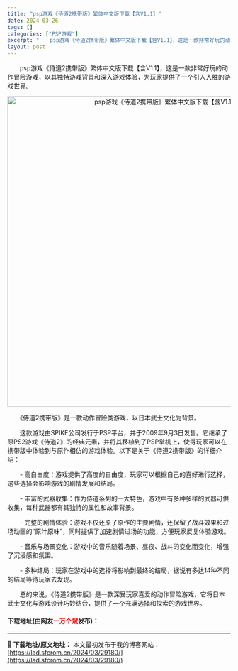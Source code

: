 ```yaml
---
title: "psp游戏《侍道2携带版》繁体中文版下载【含V1.1】"
date: 2024-03-26
tags: []
categories: ["PSP游戏"]
excerpt: "　　psp游戏《侍道2携带版》繁体中文版下载【含V1.1】，这是一款非常好玩的动作冒险游戏，以其独特游戏背景和深入游戏体验，为玩家提供了一个引人入胜的游戏世界。 　　《侍道2携带版》是一款动作冒险类游戏，以日本武士文化为背景。 　　这款游戏由SPIKE公司发行于PSP平台，并于2009年9月3日发售&hellip;"
layout: post
---
```


 <p>　　psp游戏《侍道2携带版》繁体中文版下载【含V1.1】，这是一款非常好玩的动作冒险游戏，以其独特游戏背景和深入游戏体验，为玩家提供了一个引人入胜的游戏世界。</p> <p align="center"><img align="" border="0" src="https://lad.sfcrom.cn/wp-content/uploads/2024/03/20240326_6602163c3dc60.webp" width="700" alt="psp游戏《侍道2携带版》繁体中文版下载【含V1.1】" /></p> <p>　　《侍道2携带版》是一款动作冒险类游戏，以日本武士文化为背景。</p> <p>　　这款游戏由SPIKE公司发行于PSP平台，并于2009年9月3日发售。它继承了原PS2游戏《侍道2》的经典元素，并将其移植到了PSP掌机上，使得玩家可以在携带版中体验到与原作相仿的游戏体验。以下是关于《侍道2携带版》的详细介绍：</p> <p>　　- 高自由度：游戏提供了高度的自由度，玩家可以根据自己的喜好进行选择，这些选择会影响游戏的剧情发展和结局。</p> <p>　　- 丰富的武器收集：作为侍道系列的一大特色，游戏中有多种多样的武器可供收集，每种武器都有其独特的属性和故事背景。</p> <p>　　- 完整的剧情体验：游戏不仅还原了原作的主要剧情，还保留了战斗效果和过场动画的&ldquo;原汁原味&rdquo;，同时提供了加速剧情过场的功能，方便玩家反复体验游戏。</p> <p>　　- 音乐与场景变化：游戏中的音乐随着场景、昼夜、战斗的变化而变化，增强了沉浸感和氛围。</p> <p>　　- 多种结局：玩家在游戏中的选择将影响到最终的结局，据说有多达14种不同的结局等待玩家去发现。</p> <p>　　总的来说，《侍道2携带版》是一款深受玩家喜爱的动作冒险游戏，它将日本武士文化与游戏设计巧妙结合，提供了一个充满选择和探索的游戏世界。</p> <p><h4>下载地址(由网友<font color="red">一万个斌</font>发布)：</h4></p> 

---
📖 **下载地址/原文地址：** 本文最初发布于我的博客网站：[https://lad.sfcrom.cn/2024/03/29180/](https://lad.sfcrom.cn/2024/03/29180/)
